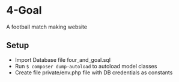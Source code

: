# 4-Goal
A football match making website

## Setup
 -  Import Database file four_and_goal.sql
 -  Run  ```
          $ composer dump-autoload
          ```  to autoload model classes
 - Create file private/env.php file with DB credentials as constants 
